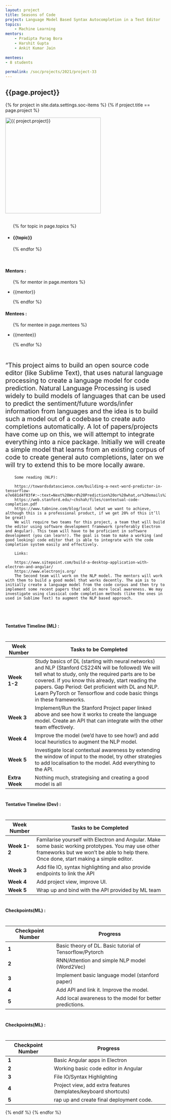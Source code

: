 ```yaml
---
layout: project
title: Seasons of Code
project: Language Model Based Syntax Autocompletion in a Text Editor 
topics:
    - Machine Learning
mentors:
    - Pradipta Parag Bora
    - Harshit Gupta
    - Ankit Kumar Jain     
    
mentees:
- 8 students   
    
permalink: /soc/projects/2021/project-33
---
```


<h2 class="display1 m-3 p-3 text-center">{{page.project}}</h2>

{% for project in site.data.settings.soc-items %}
{% if project.title == page.project %}
<div>
    <img src="{{ site.baseurl }}/{{ project.image }}"  width = "300" height="300" alt="{{ project.project}}" class="border rounded img-soc">
</div>
<div>
    <br>
    <ul>
        {% for topic in page.topics %}
        <li><h4 class="text-primary text-center">{{topic}}</h4></li>
        {% endfor %}
    </ul>
    <br>
    <h4 class="display3  ">Mentors :</h4> 
    <ul>
        {% for mentor in page.mentors %}
        <li><p class="lead">{{mentor}}</p></li>
        {% endfor %}
    </ul>
    <h4 class="display3  ">Mentees :</h4> 
    <ul>
        {% for mentee in page.mentees %}
        <li><p class="lead">{{mentee}}</p></li>
        {% endfor %}
    </ul>
</div>
<div>
    <p class="display3" style = "font-size:20px;" >
        <br>
        “This project aims to build an open source code editor (like Sublime Text), that uses natural language processing to create a language model for code prediction. Natural Language Processing is used widely to build models of languages that can be used to predict the sentiment/future words/infer information from languages and the idea is to build such a model out of a codebase to create auto completions automatically. A lot of papers/projects have come up on this, we will attempt to integrate everything into a nice package. Initially we will create a simple model that learns from an existing corpus of code to create general auto completions, later on we will try to extend this to be more locally aware.

        Some reading (NLP):

        https://towardsdatascience.com/building-a-next-word-predictor-in-tensorflow-e7e681d4f03f#:~:text=Next%20Word%20Prediction%20or%20what,or%20emails%20without%20realizing%20it.
        https://web.stanford.edu/~chshah/files/contextual-code-completion.pdf
        https://www.tabnine.com/blog/local (what we want to achieve, although this is a professional product, if we get 20% of this it’ll be great)
        We will require two teams for this project, a team that will build the editor using software development framework (preferably Electron and Angular). This team will have to be proficient in software development (you can learn!). The goal is team to make a working (and good looking) code editor that is able to integrate with the code completion system easily and effectively.

        Links:

        https://www.sitepoint.com/build-a-desktop-application-with-electron-and-angular/
        https://www.electronjs.org/
        The Second team will work on the NLP model. The mentors will work with them to build a good model that works decently. The aim is to initially create a language model from the code corpus and then try to implement some recent papers that add in more local awareness. We may investigate using classical code completion methods (like the ones in used in Sublime Text) to augment the NLP based approach.
   <br>
</div>
<div>
    <h4 class="display3" style="margin:40px 0px 40px 0px;">Tentative Timeline (ML) :</h4>
    <table class="table table-stripped">
  <thead>
    <tr>
      <th>Week Number</th>
      <th>Tasks to be Completed</th>
    </tr>
  </thead>
  <tbody>
    <tr>
      <td><strong>Week 1-2</strong></td>
      <td>Study basics of DL (starting with neural networks) and NLP (Stanford CS224N will be followed) We will tell what to study, only the required parts are to be covered. If you know this already, start reading the papers. Gap Period: Get proficient with DL and NLP. Learn PyTorch or Tensorflow and code basic things in these frameworks.</td>
    </tr>
    <tr>
      <td><strong>Week 3</strong></td>
      <td>Implement/Run the Stanford Project paper linked above and see how it works to create the language model. Create an API that can integrate with the other team effectively.</td>
    </tr>
    <tr>
      <td><strong>Week 4</strong></td>
      <td>Improve the model (we’d have to see how!) and add local heuristics to augment the NLP model.</td>
    </tr>
    <tr>
      <td><strong>Week 5</strong></td>
      <td>Investigate local contextual awareness by extending the window of input to the model, try other strategies to add localisation to the model. Add everything to the API.</td>
    </tr>
    <tr>
      <td><strong>Extra Week</strong></td>
      <td>Nothing much, strategising and creating a good model is all</td>
    </tr>
  </tbody>
</table>
</div>

<div>
    <h4 class="display3" style="margin:40px 0px 40px 0px;">Tentative Timeline (Dev) :</h4>
    <table class="table table-stripped">
  <thead>
    <tr>
      <th>Week Number</th>
      <th>Tasks to be Completed</th>
    </tr>
  </thead>
  <tbody>
    <tr>
      <td><strong>Week 1-2</strong></td>
      <td>Familarise yourself with Electron and Angular. Make some basic working prototypes. You may use other frameworks but we won’t be able to help there. Once done, start making a simple editor.</td>
    </tr>
    <tr>
      <td><strong>Week 3</strong></td>
      <td>Add file IO, syntax highlighting and also provide endpoints to link the API</td>
    </tr>
    <tr>
      <td><strong>Week 4</strong></td>
      <td>Add project view, improve UI.</td>
    </tr>
    <tr>
      <td><strong>Week 5</strong></td>
      <td>Wrap up and bind with the API provided by ML team</td>
    </tr>
  </tbody>
</table>
</div>

<div>
    <h4 class="display3" style="margin:40px 0px 40px 0px;">Checkpoints(ML) :</h4>
    <table class="table table-stripped">
  <thead>
    <tr>
      <th>Checkpoint Number</th>
      <th>Progress</th>
    </tr>
  </thead>
  <tbody>
    <tr>
      <td><strong>1</strong></td>
      <td>Basic theory of DL. Basic tutorial of Tensorflow/Pytorch</td>
    </tr>
    <tr>
      <td><strong>2</strong></td>
      <td>RNN/Attention and simple NLP model (Word2Vec)</td>
    </tr>
    <tr>
      <td><strong>3</strong></td>
      <td>Implement basic language model (stanford paper)</td>
    </tr>
    <tr>
      <td><strong>4</strong></td>
      <td>Add API and link it. Improve the model.</td>
    </tr>
    <tr>
      <td><strong>5</strong></td>
      <td>Add local awareness to the model for better predictions.</td>
    </tr>
  </tbody>
</table>
</div>

<div>
    <h4 class="display3" style="margin:40px 0px 40px 0px;">Checkpoints(ML) :</h4>
   <table class="table table-stripped">
  <thead>
    <tr>
      <th>Checkpoint Number</th>
      <th>Progress</th>
    </tr>
  </thead>
  <tbody>
    <tr>
      <td><strong>1</strong></td>
      <td>Basic Angular apps in Electron</td>
    </tr>
    <tr>
      <td><strong>2</strong></td>
      <td>Working basic code editor in Angular</td>
    </tr>
    <tr>
      <td><strong>3</strong></td>
      <td>File IO/Syntax Highlighting</td>
    </tr>
    <tr>
      <td><strong>4</strong></td>
      <td>Project view, add extra features (templates/keyboard shortcuts)</td>
    </tr>
    <tr>
      <td><strong>5</strong></td>
      <td>rap up and create final deployment code.</td>
    </tr>
  </tbody>
</table>
</div>


{% endif %}
{% endfor %}
